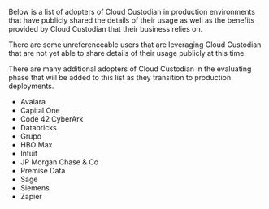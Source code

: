 Below is a list of adopters of Cloud Custodian in production environments that have publicly shared the details of their usage as well as the benefits provided by Cloud Custodian that their business relies on. 

There are some unreferenceable users that are leveraging Cloud Custodian that are not yet able to share details of their usage publicly at this time.

There are many additional adopters of Cloud Custodian in the evaluating phase that will be added to this list as they transition to production deployments.

- Avalara
- Capital One
- Code 42
CyberArk
- Databricks
- Grupo
- HBO Max
- Intuit
- JP Morgan Chase & Co
- Premise Data
- Sage
- Siemens
- Zapier
